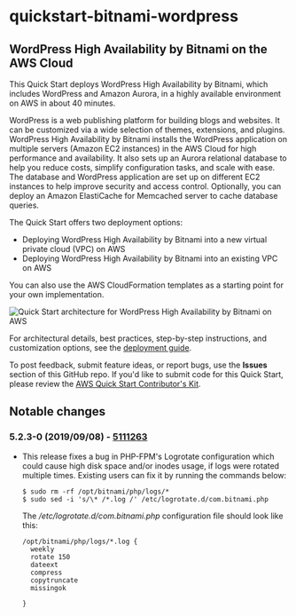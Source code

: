 # quickstart-bitnami-wordpress
## WordPress High Availability by Bitnami on the AWS Cloud

This Quick Start deploys WordPress High Availability by Bitnami, which includes WordPress and Amazon Aurora, in a highly available environment on AWS in about 40 minutes.

WordPress is a web publishing platform for building blogs and websites. It can be customized via a wide selection of themes, extensions, and plugins. WordPress High Availability by Bitnami installs the WordPress application on multiple servers (Amazon EC2 instances) in the AWS Cloud for high performance and availability. It also sets up an Aurora relational database to help you reduce costs, simplify configuration tasks, and scale with ease. The database and WordPress application are set up on different EC2 instances to help improve security and access control. Optionally, you can deploy an Amazon ElastiCache for Memcached server to cache database queries.


The Quick Start offers two deployment options:

- Deploying WordPress High Availability by Bitnami into a new virtual private cloud (VPC) on AWS
- Deploying WordPress High Availability by Bitnami into an existing VPC on AWS

You can also use the AWS CloudFormation templates as a starting point for your own implementation.

![Quick Start architecture for WordPress High Availability by Bitnami on AWS](https://d0.awsstatic.com/partner-network/QuickStart/datasheets/bitnami-wordpress-on-aws-architecture.png)

For architectural details, best practices, step-by-step instructions, and customization options, see the 
[deployment guide](https://fwd.aws/arqWN).

To post feedback, submit feature ideas, or report bugs, use the **Issues** section of this GitHub repo.
If you'd like to submit code for this Quick Start, please review the [AWS Quick Start Contributor's Kit](https://aws-quickstart.github.io/). 

## Notable changes

### 5.2.3-0 (2019/09/08) - [5111263](https://github.com/aws-quickstart/quickstart-bitnami-wordpress/commit/511126369dc4e543c3cc12df17e8ebb3836a628e)

* This release fixes a bug in PHP-FPM's Logrotate configuration which could cause high disk space and/or inodes usage, if logs were rotated multiple times. Existing users can fix it by running the commands below:

      $ sudo rm -rf /opt/bitnami/php/logs/*
      $ sudo sed -i 's/\* /*.log /' /etc/logrotate.d/com.bitnami.php

  The */etc/logrotate.d/com.bitnami.php* configuration file should look like this:

      /opt/bitnami/php/logs/*.log {
        weekly
        rotate 150
        dateext
        compress
        copytruncate
        missingok

      }
